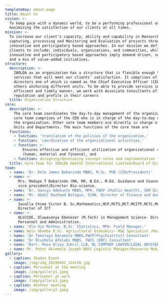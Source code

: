 ```yaml
---
templateKey: about-page
title: About Us
vision: >-
  To keep pace with a dynamic world, to be a performing professional outfit
  maximizing the satisfaction of our clients at all times.
mission: >-
  To increase our client’s capacity, ability and capability in Research, Data
  capturing, processing and Monitoring and Evaluation of projects through
  innovative and participatory based approaches. In our mission we define
  clients to include; individuals, organizations, and communities, while
  innovative and participatory based approaches imply demand driven, sensitive
  and a mix of value-added initiatives.
structure:
  description: >-
    IBOLDA as an organization has a structure that is flexible enough to provide
    services that will meet our clients’ satisfaction. It comprises of Four
    directors one of which is named as the Chief Executive Officer (CEO) with
    others anchoring different units. To be able to provide services in an
    efficient and timely manner, we work with Associate Consultants of high
    reputation and profile in their careers
  title: Organization Structure
core:
  description: >-
    The core team coordinates the day-to-day management of the organization. The
    core team comprises of the CEO who is in charge of the day-to-day running of
    the organization. Other core team members are directly in charge of various
    Units and Departments. The main functions of the core team are
  functions:
    - function: 'translation of the policies of the organization,'
    - function: 'coordination of the organizational activities,'
    - function: >-
        Ensures effective and efficient utilization of organizational resources
        (human, material and finance), and
    - function: designing/developing concept notes and implementation frameworks.
  title: Core Team for IBOLDA Health International Limited/Board of Directors
team:
  - name: 'Dr. Dele James Babarinde MBBS, M.Sc. PHD (CEO/President)'
  - name: >-
      Mrs. Modupe T Babarinde (RN, RM, B.Ed., M.Ed. Guidance and Counseling).
      vice president/Director Bio-science.
  - name: 'Dr. Ganiyu Adekunle MBBS, MPH, FWCP (Public Health), SKM Director'
  - name: 'Mr. Abdul Rasheed Balogun, ICAN. Director of Finance and Audit'
  - name: >-
      Iwualla Chima Victor B. Sc,Mathematics,MCP,MCTS,MCT.MCITP,MCTC,MCPN .
      Director of ICT
  - name: >-
      OLUJIDE, Oluwasanya Ebenezer (M.Tech) in Management Science- Director of
      Personnel and Administration.
  - name: 'Ola Ojo Mathew. B.Sc. Statistics, MPH. Field Manager.'
  - name: Wale Obembe M.Sc. Agricultural Economics- M&E Specialist /Research
  - name: 'Dr Temitayo Daramola MBBS,FWCP(Psychiatrist) Consultant'
  - name: 'Dr Olushola Afolabi MBBS, FWCS (ENT) Consultant'
  - name: 'Barr. Musa Aliyu Jubril LLB, BL COMPANY LAWYER/LEGAL ADVISER'
  - name: Mr. Peter Akinmola Joseph BNSC Logistic Manager/Resource Mobilization.
gallery:
  - caption: Ibadan Event
    image: /img/img_20190401_124150.jpg
  - caption: Personnel at the meeting
    image: /img/gallery1.jpeg
  - caption: Personnel at work
    image: /img/gallery3.jpeg
  - caption: Another meeting
    image: /img/gallery2.jpeg
---
```


